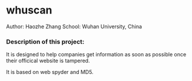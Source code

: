 # whuscan
Author: Haozhe Zhang
School: Wuhan University, China

### Description of this project:

It is designed to help companies get information as soon as possible once their officical website is tampered.

It is based on web spyder and MD5.
